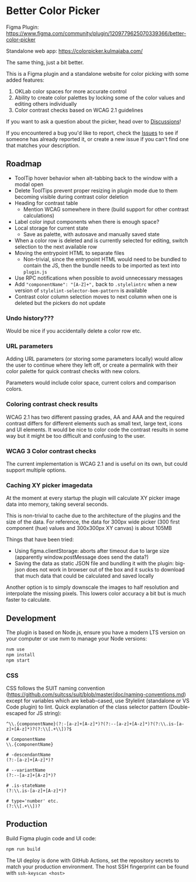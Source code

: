 # Better Color Picker

Figma Plugin: https://www.figma.com/community/plugin/1209779625070339366/better-color-picker

Standalone web app: https://colorpicker.kulmajaba.com/

The same thing, just a bit better.

This is a Figma plugin and a standalone website for color picking with some added features:

1. OKLab color spaces for more accurate control
2. Ability to create color palettes by locking some of the color values and editing others individually
3. Color contrast checks based on WCAG 2.1 guidelines

If you want to ask a question about the picker, head over to [Discussions](https://github.com/kulmajaba/figma-better-color-picker/discussions)!

If you encountered a bug you'd like to report, check the [Issues](https://github.com/kulmajaba/figma-better-color-picker/issues) to see if someone has already reported it, or create a new issue if you can't find one that matches your description.

## Roadmap

- ToolTip hover behavior when alt-tabbing back to the window with a modal open
- Delete ToolTips prevent proper resizing in plugin mode due to them becoming visible during contrast color deletion
- Heading for contrast table
  - Mention WCAG somewhere in there (build support for other contrast calculations)
- Label color input components when there is enough space?
- Local storage for current state
  - Save as palette, with autosave and manually saved state
- When a color row is deleted and is currently selected for editing, switch selection to the next available row
- Moving the entrypoint HTML to separate files
  - Non-trivial, since the entrypoint HTML would need to be bundled to contain the JS, then the bundle needs to be imported as text into `plugin.js`
- Use RPC notifications when possible to avoid unnecessary messages
- Add `"componentName": "[A-Z]+",` back to `.stylelintrc` when a new version of `stylelint-selector-bem-pattern` is available
- Contrast color column selection moves to next column when one is deleted but the pickers do not update

### Undo history???

Would be nice if you accidentally delete a color row etc.

### URL parameters

Adding URL parameters (or storing some parameters locally) would allow the user to continue where they left off, or create a permalink with their color palette for quick contrast checks with new colors.

Parameters would include color space, current colors and comparison colors.

### Coloring contrast check results

WCAG 2.1 has two different passing grades, AA and AAA and the required contrast differs for different elements such as small text, large text, icons and UI elements. It would be nice to color code the contrast results in some way but it might be too difficult and confusing to the user.

### WCAG 3 Color contrast checks

The current implementation is WCAG 2.1 and is useful on its own, but could support multiple options.

### Caching XY picker imagedata

At the moment at every startup the plugin will calculate XY picker image data into memory, taking several seconds.

This is non-trivial to cache due to the architecture of the plugins and the size of the data. For reference, the data for 300px wide picker (300 first component (hue) values and 300x300px XY canvas) is about 105MB

Things that have been tried:

- Using figma.clientStorage: aborts after timeout due to large size (apparently window.postMessage does send the data?)
- Saving the data as static JSON file and bundling it with the plugin: big-json does not work in browser out of the box and it sucks to download that much data that could be calculated and saved locally

Another option is to simply downscale the images to half resolution and interpolate the missing pixels. This lowers color accuracy a bit but is much faster to calculate.

## Development

The plugin is based on Node.js, ensure you have a modern LTS version on your computer or use nvm to manage your Node versions:

```bash
nvm use
npm install
npm start
```

### CSS

CSS follows the SUIT naming convention (https://github.com/suitcss/suit/blob/master/doc/naming-conventions.md) except for variables which are kebab-cased, use Stylelint (standalone or VS Code plugin) to lint. Quick explanation of the class selector pattern (Double-escaped for JS string):

```regexp
^\\.{componentName}(?:-[a-z]+[A-z]*)?(?:--[a-z]+[A-z]*)?(?:\\.is-[a-z]+[A-z]*)?(?:\\[.+\\])?$

# ComponentName
\\.{componentName}

# -descendantName
(?:-[a-z]+[A-z]*)?

# --variantName
(?:--[a-z]+[A-z]*)?

# .is-stateName
(?:\\.is-[a-z]+[A-z]*)?

# type='number' etc.
(?:\\[.+\\])?
```

## Production

Build Figma plugin code and UI code:

```bash
npm run build
```

The UI deploy is done with GitHub Actions, set the repository secrets to match your production environment.
The host SSH fingerprint can be found with `ssh-keyscan <host>`
